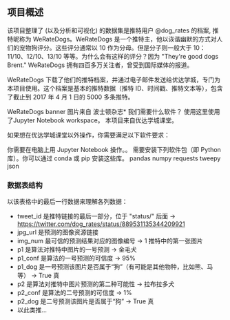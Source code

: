 ## 项目概述

该项目整理了 (以及分析和可视化) 的数据集是推特用户 @dog_rates 的档案, 推特昵称为 WeRateDogs。WeRateDogs 是一个推特主，他以诙谐幽默的方式对人们的宠物狗评分。这些评分通常以 10 作为分母。但是分子则一般大于 10：11/10、12/10、13/10 等等。为什么会有这样的评分？因为 "They're good dogs Brent." WeRateDogs 拥有四百多万关注者，曾受到国际媒体的报道。

WeRateDogs 下载了他们的推特档案，并通过电子邮件发送给优达学城，专门为本项目使用。这个档案是基本的推特数据（推特 ID、时间戳、推特文本等），包含了截止到 2017 年 4 月 1 日的 5000 多条推特。

WeRateDogs banner
图片来自 波士顿杂志*
我们需要什么软件？
使用这里使用了Jupyter Notebook workspace。
本项目来自优达学城课堂。

如果想在优达学城课堂以外操作，你需要满足以下软件要求：

你需要在电脑上用 Jupyter Notebook 操作。。
需要安装下列软件包（即 Python 库）。你可以通过 conda 或 pip 安装这些库。
pandas
numpy
requests
tweepy
json

### 数据表结构
以该表格中的最后一行数据来理解各列数据：

- tweet_id 是推特链接的最后一部分，位于 "status/" 后面 → https://twitter.com/dog_rates/status/889531135344209921
- jpg_url 是预测的图像资源链接
- img_num 最可信的预测结果对应的图像编号 → 1 推特中的第一张图片
- p1 是算法对推特中图片的一号预测 → 金毛犬
- p1_conf 是算法的一号预测的可信度 → 95%
- p1_dog 是一号预测该图片是否属于“狗”（有可能是其他物种，比如熊、马等） → True 真
- p2 是算法对推特中图片预测的第二种可能性 → 拉布拉多犬
- p2_conf 是算法的二号预测的可信度 → 1%
- p2_dog 是二号预测该图片是否属于“狗” → True 真
- 以此类推...
